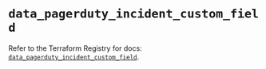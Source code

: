 # `data_pagerduty_incident_custom_field`

Refer to the Terraform Registry for docs: [`data_pagerduty_incident_custom_field`](https://registry.terraform.io/providers/pagerduty/pagerduty/3.15.3/docs/data-sources/incident_custom_field).
